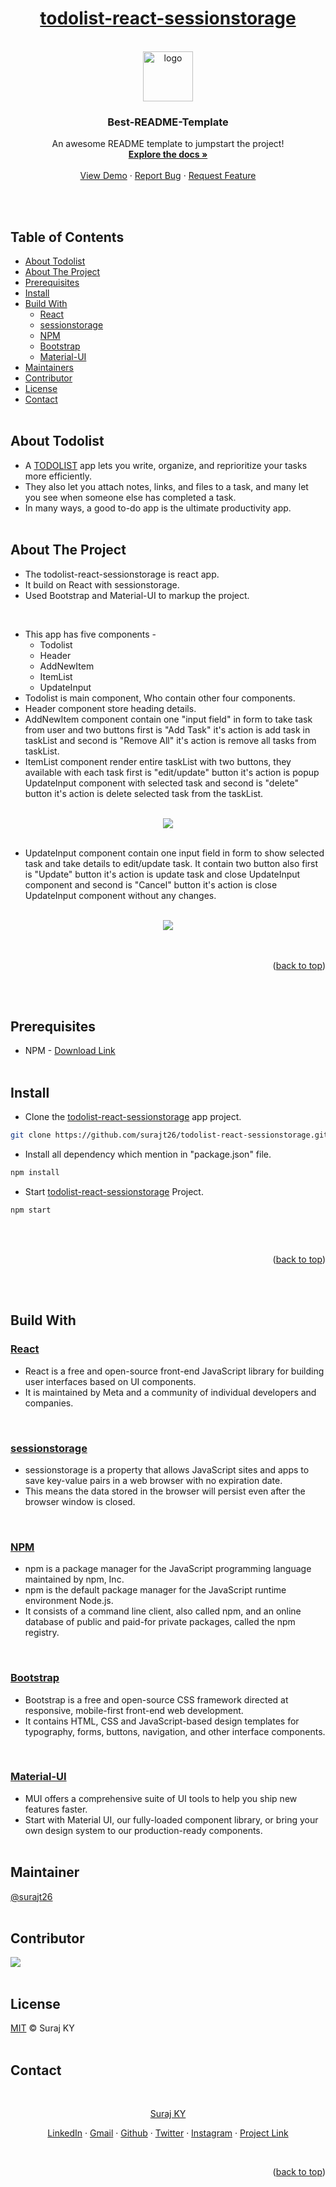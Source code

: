 <div id="top"></div>

<div align="center">
    <h1>
        <a href="https://github.com/surajt26/todolist-react-sessionstorage.git">todolist-react-sessionstorage</a>
    </h1>
    <br />
    <a href="https://github.com/surajt26/todolist-react-sessionstorage.git">
        <img src="/images/readmeLogo.png" alt="logo" width="80" height="80">
    </a>
    <br />
    <h3 align="center">Best-README-Template</h3>
    <p align="center">An awesome README template to jumpstart the project!
        <br />
        <a href="https://github.com/surajt26/todolist-react-sessionstorage">
            <strong>Explore the docs »</strong>
        </a>
        <br /><br />
        <a href="https://github.com/surajt26/todolist-react-sessionstorage">View Demo</a> ·
        <a href="https://github.com/surajt26/todolist-react-sessionstorage/issues">Report Bug</a> ·
        <a href="https://github.com/surajt26/todolist-react-sessionstorage/issues">Request Feature</a>
    </p>
</div>
<br /><br />

## Table of Contents

* [About Todolist](#about-todolist)<br />
* [About The Project](#about-the-project)<br />
* [Prerequisites](#prerequisites)<br />
* [Install](#install)<br />
* [Build With](#build-with)
  - [React](#react)
  - [sessionstorage](#sessionstorage)
  - [NPM](#npm)
  - [Bootstrap](#bootstrap)
  - [Material-UI](#material)
* [Maintainers](#maintainer)<br />
* [Contributor](#contributor)<br />
* [License](#license)<br />
* [Contact](#contact)
<br /><br />

<!------------------ About Todolist ------------------>
## About Todolist

- A [TODOLIST](https://en.wikipedia.org/wiki/Wikipedia:To-do_list) app lets you write, organize, and reprioritize your tasks more efficiently.
- They also let you attach notes, links, and files to a task, and many let you see when someone else has completed a task.
- In many ways, a good to-do app is the ultimate productivity app.
<br /><br />

<!------------------ About The Project ------------------>
## About The Project
- The todolist-react-sessionstorage is react app.
- It build on React with sessionstorage.
- Used Bootstrap and Material-UI to markup the project.
<br />

- This app has five components -
    - Todolist
    - Header
    - AddNewItem
    - ItemList
    - UpdateInput
- Todolist is main component, Who contain other four components.</li>
- Header component store heading details.
- AddNewItem component contain one "input field" in form to take task from user and two buttons first is "Add Task" it's action is add task in taskList and second is "Remove All" it's action is remove all tasks from taskList.
- ItemList component render entire taskList with two buttons, they available with each task first is "edit/update" button it's action is popup UpdateInput component with selected task and second is "delete" button it's action is delete selected task from the taskList.
<br />
<div align="center">
    <img src="/images/taskLogoFront.png">
</div>
<br />

- UpdateInput component contain one input field in form to show selected task and take details to edit/update task. It contain two button also first is "Update" button it's action is update task and close UpdateInput component and second is "Cancel" button it's action is close UpdateInput component without any changes.
<br />

<div align="center">
    <img src="/images/taskLogoPopup.png">
</div>
<br /><br />

<!------------------ BookMark ------------------>
<p align="right">(<a href="#top">back to top</a>)</p>
<br /><br />

<!------------------ Prerequisites ------------------>
## Prerequisites

- NPM - [Download Link](https://docs.npmjs.com/downloading-and-installing-node-js-and-npm)
<br /><br />

<!------------------ Install ------------------>
## Install

- Clone the <a href="https://github.com/surajt26/todolist-react-sessionstorage.git">todolist-react-sessionstorage</a> app project.

```sh
git clone https://github.com/surajt26/todolist-react-sessionstorage.git
```
- Install all dependency which mention in "package.json" file.
```sh
npm install
```
- Start <a href="https://github.com/surajt26/todolist-react-sessionstorage.git">todolist-react-sessionstorage</a> Project.
```sh
npm start
```
<br /><br />

<!------------------ BookMark ------------------>
<p align="right">(<a href="#top">back to top</a>)</p>
<br /><br />

<!------------------ Build With ------------------>
## Build With

<h3 id="react"><a href="https://reactjs.org/">React</a></h3>

- React is a free and open-source front-end JavaScript library for building user interfaces based on UI components.
- It is maintained by Meta and a community of individual developers and companies.
<br>

<h3 id="sessionstorage"><a href="https://www.google.com/search?q=waht+is+sessionstorage+javascript&sxsrf=ALiCzsbHRVZciXqQ0O8TKYsIR5HQvobFEg%3A1659001943418&ei=V1ziYsmNGbaNseMPnIifgAo&ved=0ahUKEwiJlZPsp5v5AhW2RmwGHRzEB6AQ4dUDCA4&uact=5&oq=waht+is+sessionstorage+javascript&gs_lcp=Cgdnd3Mtd2l6EAMyBggAEB4QDTIFCAAQhgMyBQgAEIYDMgUIABCGAzIFCAAQhgMyBQgAEIYDOgcIABBHELADOgcIABCwAxBDOg0ILhDHARDRAxCwAxBDOggIABAeEAgQDUoECEEYAEoECEYYAFCRBVjbDmDPEmgBcAF4AIABqAGIAeQJkgEDMC44mAEAoAEByAEKwAEB&sclient=gws-wiz">sessionstorage</a></h3>

- sessionstorage is a property that allows JavaScript sites and apps to save key-value pairs in a web browser with no expiration date.
- This means the data stored in the browser will persist even after the browser window is closed.
<br />

<h3 id="npm"><a href="https://www.npmjs.com/">NPM</a></h3>

- npm is a package manager for the JavaScript programming language maintained by npm, Inc.
- npm is the default package manager for the JavaScript runtime environment Node.js.
- It consists of a command line client, also called npm, and an online database of public and paid-for private packages, called the npm registry.
<br />

<h3 id="bootstrap"><a href="https://getbootstrap.com/">Bootstrap</a></h3>

- Bootstrap is a free and open-source CSS framework directed at responsive, mobile-first front-end web development.
- It contains HTML, CSS and JavaScript-based design templates for typography, forms, buttons, navigation, and other interface components.
<br />

<h3 id="material"><a href="https://mui.com/">Material-UI</a></h3>

- MUI offers a comprehensive suite of UI tools to help you ship new features faster.
- Start with Material UI, our fully-loaded component library, or bring your own design system to our production-ready components.
<br /><br />

<!------------------ Maintainer ------------------>
## Maintainer
[@surajt26](https://github.com/surajt26)
<br /><br />

<!------------------ Contributor ------------------>
## Contributor

[![](https://github.com/surajt26.png?size=50)](https://github.com/surajt26)
<br /><br />

<!------------------ License ------------------>
## License

[MIT](LICENSE) © Suraj KY
<br /><br />

<!------------------ Contact ------------------>
## Contact
<br />

<p align="center"><a href="https://www.linkedin.com/in/surajt26">Suraj KY</a></p>
<p align="center">
    <a href="https://www.linkedin.com/in/surajt26">LinkedIn</a> ·
    <a href="mailto:face.surajyadav@gmail.com">Gmail</a> ·
    <a href="https://github.com/surajt26">Github</a> ·
    <a href="https://twitter.com/surajt26">Twitter</a> ·
    <a href="https://instagram.com/surajt26">Instagram</a> ·
    <a href="https://github.com/surajt26/todolist-react-sessionstorage">Project Link</a>
</p>
<br />

<!------------------ BookMark ------------------>
<p align="right">(<a href="#top">back to top</a>)</p>
